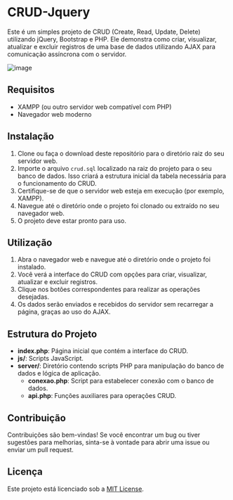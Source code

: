 # CRUD-Jquery

Este é um simples projeto de CRUD (Create, Read, Update, Delete) utilizando jQuery, Bootstrap e PHP. Ele demonstra como criar, visualizar, atualizar e excluir registros de uma base de dados utilizando AJAX para comunicação assíncrona com o servidor.

![image](https://github.com/carlos-verdeiro/CRUD-Jquery/assets/157181030/579779da-7db4-4577-abcd-2e428cc1831c)


## Requisitos

- XAMPP (ou outro servidor web compatível com PHP)
- Navegador web moderno

## Instalação

1. Clone ou faça o download deste repositório para o diretório raiz do seu servidor web.
2. Importe o arquivo `crud.sql` localizado na raiz do projeto para o seu banco de dados. Isso criará a estrutura inicial da tabela necessária para o funcionamento do CRUD.
3. Certifique-se de que o servidor web esteja em execução (por exemplo, XAMPP).
4. Navegue até o diretório onde o projeto foi clonado ou extraído no seu navegador web.
5. O projeto deve estar pronto para uso.

## Utilização

1. Abra o navegador web e navegue até o diretório onde o projeto foi instalado.
2. Você verá a interface do CRUD com opções para criar, visualizar, atualizar e excluir registros.
3. Clique nos botões correspondentes para realizar as operações desejadas.
4. Os dados serão enviados e recebidos do servidor sem recarregar a página, graças ao uso do AJAX.

## Estrutura do Projeto

- **index.php**: Página inicial que contém a interface do CRUD.
- **js/**: Scripts JavaScript.
- **server/**: Diretório contendo scripts PHP para manipulação do banco de dados e lógica de aplicação.
  - **conexao.php**: Script para estabelecer conexão com o banco de dados.
  - **api.php**: Funções auxiliares para operações CRUD.

## Contribuição

Contribuições são bem-vindas! Se você encontrar um bug ou tiver sugestões para melhorias, sinta-se à vontade para abrir uma issue ou enviar um pull request.

## Licença

Este projeto está licenciado sob a [MIT License](https://opensource.org/licenses/MIT).
